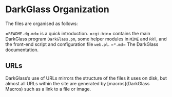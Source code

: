# DarkGlass Organization

The files are organised as follows:

=`README.dg.md`=
    is a quick introduction.
=`cgi-bin`=
    contains the main DarkGlass program `DarkGlass.pm`, some helper modules in `MIME` and `RRT`, and the front-end script and configuration file `web.pl`.
=`*.md`=
    The DarkGlass documentation.

## URLs

DarkGlass’s use of URLs mirrors the structure of the files it uses on disk, but almost all URLs within the site are generated by [macros](DarkGlass Macros) such as a link to a file or image.